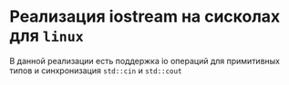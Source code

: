 # Реализация iostream на сисколах для `linux`

В данной реализации есть поддержка io операций
для примитивных типов и синхронизация `std::cin` и `std::cout`
